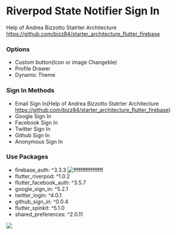 # Riverpod State Notifier Sign In

Help of Andrea Bizzotto Statrter Architecture https://github.com/bizz84/starter_architecture_flutter_firebase



### Options
* Custom button(Icon or image Changeble)
* Profile Drawer
* Dynamic Theme


### Sign In Methods
* Email Sign In(Help of Andrea Bizzotto Statrter Architecture https://github.com/bizz84/starter_architecture_flutter_firebase)
* Google Sign In
* Facebook Sign In
* Twitter Sign In
* Github Sign In
* Anonymous Sign In


### Use Packages
*  firebase_auth: ^3.3.3 ![fffffffffffffffff](https://pub.dev/packages/firebase_auth)
*  flutter_riverpod: ^1.0.2
*  flutter_facebook_auth: ^3.5.7
*  google_sign_in: ^5.2.1
*  twitter_login: ^4.0.1
*  github_sign_in: ^0.0.4
*  flutter_spinkit: ^5.1.0
*  shared_preferences: ^2.0.11 

![](https://github.com/rvdrover/flutter-register-login-riverpod/blob/53f74220d08d0487f51b55cce6c6b22c3b0ce78a/readme_asset/riverpod_flutter_register_login_firebase-1640266496904.gif)

           
